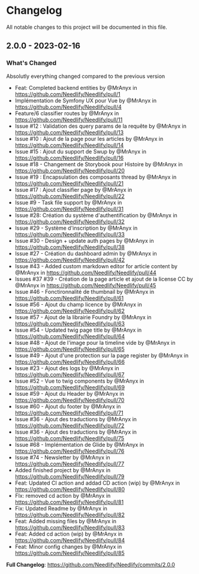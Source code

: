 # Changelog

All notable changes to this project will be documented in this file.

## 2.0.0 - 2023-02-16

### What's Changed

Absolutly everything changed compared to the previous version

- Feat: Completed backend entities by @MrAnyx in https://github.com/Needlify/Needlify/pull/1
- Implémentation de Symfony UX pour Vue by @MrAnyx in https://github.com/Needlify/Needlify/pull/4
- Feature/6 classifier routes by @MrAnyx in https://github.com/Needlify/Needlify/pull/11
- Issue #12 : Validation des query params de la requête by @MrAnyx in https://github.com/Needlify/Needlify/pull/13
- Issue #10 : Ajout de la page pour les articles by @MrAnyx in https://github.com/Needlify/Needlify/pull/14
- Issue #15 : Ajout du support de Swup by @MrAnyx in https://github.com/Needlify/Needlify/pull/16
- Issue #18 - Changement de Storybook pour Histoire by @MrAnyx in https://github.com/Needlify/Needlify/pull/20
- Issue #19 : Encapsulation des composants thread by @MrAnyx in https://github.com/Needlify/Needlify/pull/21
- Issue #17 : Ajout classifier page by @MrAnyx in https://github.com/Needlify/Needlify/pull/22
- Issue #9 - Task file support by @MrAnyx in https://github.com/Needlify/Needlify/pull/31
- Issue #28: Création du système d'authentification by @MrAnyx in https://github.com/Needlify/Needlify/pull/32
- Issue #29 - Système d'inscription by @MrAnyx in https://github.com/Needlify/Needlify/pull/33
- Issue #30 - Design + update auth pages by @MrAnyx in https://github.com/Needlify/Needlify/pull/38
- Issue #27 - Création du dashboard admin by @MrAnyx in https://github.com/Needlify/Needlify/pull/42
- Issue #43 - Added custom markdown editor for article content by @MrAnyx in https://github.com/Needlify/Needlify/pull/44
- Issues #37 #39 - Création de la page article et ajout de la license CC by @MrAnyx in https://github.com/Needlify/Needlify/pull/45
- Issue #46 - Fonctironnalité de thumbnail by @MrAnyx in https://github.com/Needlify/Needlify/pull/61
- Issue #56 - Ajout du champ licence by @MrAnyx in https://github.com/Needlify/Needlify/pull/62
- Issue #57 - Ajout de la librairie Foundry by @MrAnyx in https://github.com/Needlify/Needlify/pull/63
- Issue #54 - Updated twig page title by @MrAnyx in https://github.com/Needlify/Needlify/pull/64
- Issue #48 - Ajout de l'image pour la timeline vide by @MrAnyx in https://github.com/Needlify/Needlify/pull/65
- Issue #49 - Ajout d'une protection sur la page register by @MrAnyx in https://github.com/Needlify/Needlify/pull/66
- Issue #23 - Ajout des logs by @MrAnyx in https://github.com/Needlify/Needlify/pull/67
- Issue #52 - Vue to twig components by @MrAnyx in https://github.com/Needlify/Needlify/pull/69
- Issue #59 - Ajout du Header by @MrAnyx in https://github.com/Needlify/Needlify/pull/70
- Issue #60 - Ajout du footer by @MrAnyx in https://github.com/Needlify/Needlify/pull/71
- Issue #36 - Ajout des traductions by @MrAnyx in https://github.com/Needlify/Needlify/pull/72
- Issue #36 - Ajout des traductions by @MrAnyx in https://github.com/Needlify/Needlify/pull/75
- Issue #68 - Implémentation de Glide by @MrAnyx in https://github.com/Needlify/Needlify/pull/76
- Issue #74 - Newsletter by @MrAnyx in https://github.com/Needlify/Needlify/pull/77
- Added finished project by @MrAnyx in https://github.com/Needlify/Needlify/pull/79
- Feat: Updated CI action and addad CD action (wip) by @MrAnyx in https://github.com/Needlify/Needlify/pull/80
- FIx: removed cd action by @MrAnyx in https://github.com/Needlify/Needlify/pull/81
- Fix: Updated Readme by @MrAnyx in https://github.com/Needlify/Needlify/pull/82
- Feat: Added missing files by @MrAnyx in https://github.com/Needlify/Needlify/pull/83
- Feat: Added cd action (wip) by @MrAnyx in https://github.com/Needlify/Needlify/pull/84
- Feat: Minor config changes by @MrAnyx in https://github.com/Needlify/Needlify/pull/85

**Full Changelog**: https://github.com/Needlify/Needlify/commits/2.0.0
